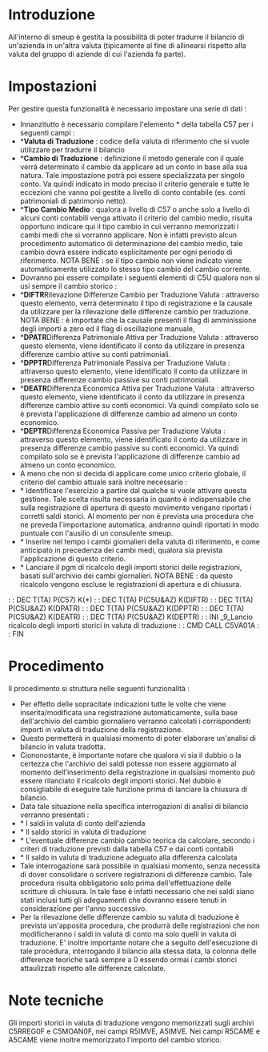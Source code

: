 # Introduzione
All'interno di smeup è gestita la possibilità di poter tradurre il bilancio di un'azienda in un'altra valuta (tipicamente al fine di allinearsi rispetto alla valuta del gruppo di aziende di cui l'azienda fa parte).

# Impostazioni
Per gestire questa funzionalità è necessario impostare una serie di dati : 
-  Innanzitutto è necessario compilare l'elemento \* della tabella C57 per i seguenti campi : 
- \***Valuta di Traduzione** :  codice della valuta di riferimento che si vuole utilizzare per tradurre il bilancio
- \***Cambio di Traduzione** :  definizione il metodo generale con il quale verrà determinato il cambio da applicare ad un conto in base alla sua natura. Tale impostazione potrà poi essere specializzata per singolo conto. Va quindi indicato in modo preciso il criterio generale e tutte le eccezioni che vanno poi gestite a livello di conto contabile (es. conti patrimoniali di patrimonio netto).
- \***Tipo Cambio Medio** :  qualora a livello di C57 o anche solo a livello di alcuni conti contabili venga attivato il criterio del cambio medio, risulta opportuno indicare qui il tipo cambio in cui verranno memorizzati i cambi medi che si vorranno applicare. Non è infatti previsto alcun procedimento automatico di determinazione del cambio medio, tale cambio dovrà essere indicato esplicitamente per ogni periodo di riferimento. NOTA BENE :  se il tipo cambio non viene indicato viene automaticamente utilizzato lo stesso tipo cambio del cambio corrente.
-  Dovranno poi essere compilate i seguenti elementi di C5U qualora non si usi sempre il cambio storico : 
- \***DIFTR**Rilevazione Differenze Cambio per Traduzione Valuta :  attraverso questo elemento, verrà determinato il tipo di registrazione e la causale da utilizzare per la rilevazione delle differenze cambio per traduzione. NOTA BENE :  è importate che la causale presenti il flag di amminissione degli importi a zero ed il flag di oscillazione manuale,
- \***DPATR**Differenza Patrimoniale Attiva per Traduzione Valuta :  attraverso questo elemento, viene identificato il conto da utilizzare in presenza differenze cambio attive su conti patrimoniali.
- \***DPPTR**Differenza Patrimoniale Passiva per Traduzione Valuta :  attraverso questo elemento, viene identificato il conto da utilizzare in presenza differenze cambio passive su conti patrimoniali.
- \***DEATR**Differenza Economica Attiva per Traduzione Valuta :  attraverso questo elemento, viene identificato il conto da utilizzare in presenza differenze cambio attive su conti economici. Va quindi compilato solo se è prevista l'applicazione di differenze cambio ad almeno un conto economico.
- \***DEPTR**Differenza Economica Passiva per Traduzione Valuta :  attraverso questo elemento, viene identificato il conto da utilizzare in presenza differenze cambio passive su conti economici. Va quindi compilato solo se è prevista l'applicazione di differenze cambio ad almeno un conto economico.
-  A meno che non si decida di applicare come unico criterio globale, il criterio del cambio attuale sarà inoltre necessario : 
- \* Identificare l'esercizio a partire dal qualche si vuole attivare questa gestione. Tale scelta risulta necessaria in quanto è indispensabile che sulla registrazione di apertura di questo movimento vengano riportati i corretti saldi storici. Al momento per non è prevista una procedura che ne preveda l'importazione automatica, andranno quindi riportati in modo puntuale con l'ausilio di un consulente smeup.
- \* Inserire nel tempo i cambi giornalieri della valuta di riferimento, e come anticipato in precedenza dei cambi medi, qualora sia prevista l'applicazione di questo criterio.
- \* Lanciare il pgm di ricalcolo degli importi storici delle registrazioni, basati sull'archivio dei cambi giornalieri. NOTA BENE :  da questo ricalcolo vengono escluse le registrazioni di apertura e di chiusura.

 :  : DEC T(TA) P(C57) K(\*)
 :  : DEC T(TA) P(C5U&AZ) K(DIFTR)
 :  : DEC T(TA) P(C5U&AZ) K(DPATR)
 :  : DEC T(TA) P(C5U&AZ) K(DPPTR)
 :  : DEC T(TA) P(C5U&AZ) K(DEATR)
 :  : DEC T(TA) P(C5U&AZ) K(DEPTR)
 :  : INI _9_Lancio ricalcolo degli importi storici in valuta di traduzione
 :  : CMD CALL C5VA01A
 :  : FIN

# Procedimento
Il procedimento si struttura nelle seguenti funzionalità : 
-  Per effetto delle sopracitate indicazioni tutte le volte che viene inserita/modificata una registrazione automaticamente, sulla base dell'archivio del cambio giornaliero verranno calcolati i corrispondenti importi in valuta di traduzione della registrazione.
-  Questo permetterà in qualsiasi momento di poter elaborare un'analisi di bilancio in valuta tradotta.
-  Ciononostante, è importante notare che qualora vi sia il dubbio o la certezza che l'archivio dei saldi potesse non essere aggiornato al momento dell'inserimento della registrazione in qualsiasi momento può essere rilanciato il ricalcolo degli importi storici. Nel dubbio è consigliabile di eseguire tale funzione prima di lanciare la chiusura di bilancio.
-  Data tale situazione nella specifica interrogazioni di analisi di bilancio verranno presentati : 
- \* I saldi in valuta di conto dell'azienda
- \* Il saldo storici in valuta di traduzione
- \* L'eventuale differenze cambio cambio teorica da calcolare, secondo i criteri di traduzione previsti dalla tabella C57 e dai conti contabili
- \* Il saldo in valuta di traduzione adeguato alla differenza calcolata
-  Tale interrogazione sarà possibile in qualsiasi momento, senza necessità di dover consolidare o scrivere registrazioni di differenze cambio. Tale procedura risulta obbligatorio solo prima dell'effettuazione delle scritture di chiusura. In tale fase è infatti necessario che nei saldi siano stati inclusi tutti gli adeguamenti che dovranno essere tenuti in considerazione per l'anno successivo.
-  Per la rilevazione delle differenze cambio su valuta di traduzione è prevista un'apposita procedura, che produrrà delle registrazioni che non modificheranno i saldi in valuta di conto ma solo quelli in valuta di traduzione. E' inoltre importante notare che a seguito dell'esecuzione di tale procedura, interrogando il bilancio alla stessa data, la colonna delle differenze teoriche sarà sempre a 0 essendo ormai i cambi storici attaulizzati rispetto alle differenze calcolate.

# Note tecniche
Gli importi storici in valuta di traduzione vengono memorizzati sugli archivi C5RREG0F e C5MOAN0F, nei campi R5IMVE, A5IMVE. Nei campi R5CAME e A5CAME viene inoltre memorizzato l'importo del cambio storico.

